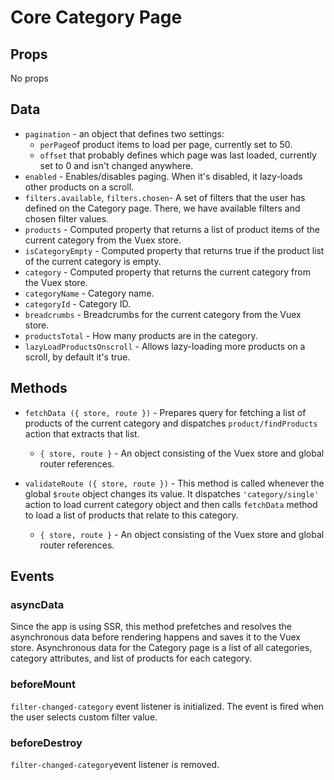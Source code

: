 # Core Category Page

## Props

No props

## Data

- `pagination` - an object that defines two settings:
  - `perPage`of product items to load per page, currently set to 50.
  - `offset` that probably defines which page was last loaded, currently set to 0 and isn't changed anywhere.
- `enabled` - Enables/disables paging. When it's disabled, it lazy-loads other products on a scroll.
- `filters.available`, `filters.chosen`- A set of filters that the user has defined on the Category page. There, we have available filters and chosen filter values.
- `products` - Computed property that returns a list of product items of the current category from the Vuex store.
- `isCategoryEmpty` - Computed property that returns true if the product list of the current category is empty.
- `category`  - Computed property that returns the current category from the Vuex store.
- `categoryName` - Category name.
- `categoryId` - Category ID.
- `breadcrumbs`  - Breadcrumbs for the current category from the Vuex store.
- `productsTotal` - How many products are in the category.
- `lazyLoadProductsOnscroll` - Allows lazy-loading more products on a scroll, by default it's true.

## Methods

- `fetchData ({ store, route })` - Prepares query for fetching a list of products of the current category and dispatches `product/findProducts` action that extracts that list.

  - `{ store, route }` - An object consisting of the Vuex store and global router references.

- `validateRoute ({ store, route })` - This method is called whenever the global `$route` object changes its value. It dispatches `'category/single'` action to load current category object and then calls `fetchData` method to load a list of products that relate to this category.
  - `{ store, route }` - An object consisting of the Vuex store and global router references.

## Events

### asyncData

Since the app is using SSR, this method prefetches and resolves the asynchronous data before rendering happens and saves it to the Vuex store. Asynchronous data for the Category page is a list of all categories, category attributes, and list of products for each category.

### beforeMount

`filter-changed-category` event listener is initialized. The event is fired when the user selects custom filter value.

### beforeDestroy

`filter-changed-category`event listener is removed.
